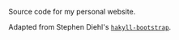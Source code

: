 Source code for my personal website.

Adapted from Stephen Diehl's [`hakyll-bootstrap`](https://github.com/sdiehl/hakyll-bootstrap).
